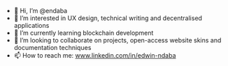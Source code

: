 - 👋 Hi, I’m @endaba
- 👀 I’m interested in UX design, technical writing and decentralised applications
- 🌱 I’m currently learning blockchain development
- 💞️ I’m looking to collaborate on projects, open-access website skins and documentation techniques
- 📫 How to reach me: www.linkedin.com/in/edwin-ndaba 

<!---
endaba/endaba is a ✨ special ✨ repository because its `README.md` (this file) appears on your GitHub profile.
You can click the Preview link to take a look at your changes.
--->
